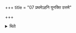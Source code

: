 +++
title = "07 प्रथमेऽहनि युनक्ति उत्तमे"

+++

<details><summary>थिते</summary>

7. He yokes (the fire) on the first day. He unyokes (it) on the last.  
</details>

